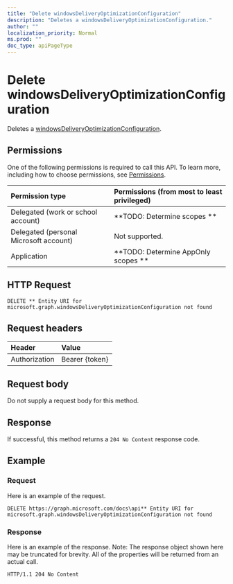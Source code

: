 ```yaml
---
title: "Delete windowsDeliveryOptimizationConfiguration"
description: "Deletes a windowsDeliveryOptimizationConfiguration."
author: ""
localization_priority: Normal
ms.prod: ""
doc_type: apiPageType
---
```


# Delete windowsDeliveryOptimizationConfiguration

Deletes a [windowsDeliveryOptimizationConfiguration](../resources/windowsdeliveryoptimizationconfiguration.md).

## Permissions
One of the following permissions is required to call this API. To learn more, including how to choose permissions, see [Permissions](/concepts/permissions-reference.md).

|Permission type|Permissions (from most to least privileged)|
|:---|:---|
|Delegated (work or school account)|**TODO: Determine scopes **|
|Delegated (personal Microsoft account)|Not supported.|
|Application|**TODO: Determine AppOnly scopes **|

## HTTP Request
<!-- {
  "blockType": "ignored"
}
-->
``` http
DELETE ** Entity URI for microsoft.graph.windowsDeliveryOptimizationConfiguration not found
```

## Request headers
|Header|Value|
|:---|:---|
|Authorization|Bearer {token}|

## Request body
Do not supply a request body for this method.

## Response
If successful, this method returns a `204 No Content` response code.

## Example

### Request
Here is an example of the request.
<!-- {
  "blockType": "request",
  "name": "delete_windowsdeliveryoptimizationconfiguration"
}
-->
``` http
DELETE https://graph.microsoft.com/docs\api** Entity URI for microsoft.graph.windowsDeliveryOptimizationConfiguration not found
```

### Response
Here is an example of the response. Note: The response object shown here may be truncated for brevity. All of the properties will be returned from an actual call.
<!-- {
  "blockType": "response",
  "truncated": true
}
-->
``` http
HTTP/1.1 204 No Content
```

